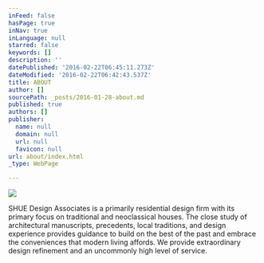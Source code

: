 ```yaml
---
inFeed: false
hasPage: true
inNav: true
inLanguage: null
starred: false
keywords: []
description: ''
datePublished: '2016-02-22T06:45:11.273Z'
dateModified: '2016-02-22T06:42:43.537Z'
title: ABOUT
author: []
sourcePath: _posts/2016-01-28-about.md
published: true
authors: []
publisher:
  name: null
  domain: null
  url: null
  favicon: null
url: about/index.html
_type: WebPage

---
```

![](https://the-grid-user-content.s3-us-west-2.amazonaws.com/2f1c65f9-9f89-4ebb-a511-5a81d6c856d0.png)

SHUE Design Associates is a primarily residential design firm with its primary focus on traditional and neoclassical houses.  The close study of architectural manuscripts, precedents, local traditions, and design experience provides guidance to build on the best of the past and embrace the conveniences that modern living affords.  We provide extraordinary design refinement and an uncommonly high level of service.